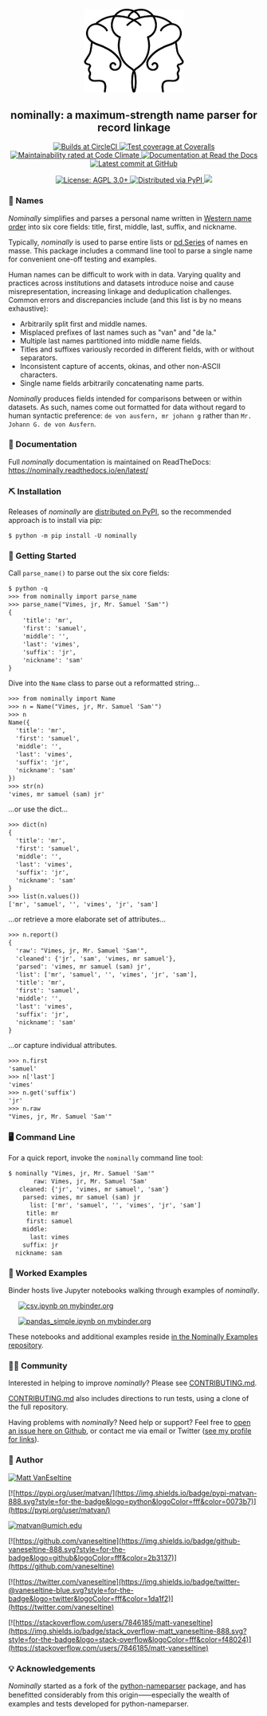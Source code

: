 <p align="center">
  <img src="https://raw.githubusercontent.com/vaneseltine/nominally/master/docs/_static/nominally_logo.png" alt="Nominally Logo" width=200 />
</p>

<h2 align="center">nominally: a maximum-strength name parser for record linkage</h2>




<p align="center">
  <a href="https://circleci.com/gh/vaneseltine/nominally">
    <img alt="Builds at CircleCI" src="https://img.shields.io/circleci/build/github/vaneseltine/nominally" />
  </a>
  <a href="https://coveralls.io/github/vaneseltine/nominally">
    <img alt="Test coverage at Coveralls" src="https://img.shields.io/coveralls/github/vaneseltine/nominally" />
  </a>
  <a href="https://codeclimate.com/github/vaneseltine/nominally">
    <img alt="Maintainability rated at Code Climate" src="https://img.shields.io/codeclimate/maintainability-percentage/vaneseltine/nominally">
  </a>
  <a href="https://nominally.readthedocs.io/en/latest/">
    <img alt="Documentation at Read the Docs" src="https://img.shields.io/readthedocs/nominally/latest?" />
  </a>
  <a href="https://github.com/vaneseltine/nominally">
    <img alt="Latest commit at GitHub" src="https://img.shields.io/github/last-commit/vaneseltine/nominally" />
  </a>
</p>
<p align="center">
  <a href="https://www.gnu.org/licenses/agpl-3.0">
    <img alt="License: AGPL 3.0+" src="https://img.shields.io/badge/license-AGPL-009999.svg" />
  </a>
  <a href="https://pypi.python.org/pypi/nominally">
    <img alt="Distributed via PyPI" src="https://img.shields.io/pypi/v/nominally?color=009999" />
  </a>
  <a href="https://joss.theoj.org/papers/d340ccbed7e8775b9fc3f4d5ee137fa0">
    <img src="https://joss.theoj.org/papers/d340ccbed7e8775b9fc3f4d5ee137fa0/status.svg">
    </a>
</p>


### 🔗 Names

_Nominally_ simplifies and parses a personal name written in
[Western name order](https://en.wikipedia.org/wiki/Personal_name#Name_order)
into six core fields: title, first, middle, last, suffix, and nickname.

Typically, _nominally_ is used to parse entire lists or
[pd.Series](https://pandas.pydata.org/pandas-docs/stable/reference/api/pandas.Series.html)
of names en masse. This package includes a command line tool
to parse a single name for convenient one-off testing and examples.

Human names can be difficult to work with in data.
Varying quality and practices across institutions and datasets
introduce noise and cause misrepresentation,
increasing linkage and deduplication challenges.
Common errors and discrepancies include
(and this list is by no means exhaustive):

- Arbitrarily split first and middle names.
- Misplaced prefixes of last names such as "van" and "de la."
- Multiple last names partitioned into middle name fields.
- Titles and suffixes variously recorded in different fields, with or without separators.
- Inconsistent capture of accents, okinas, and other non-ASCII characters.
- Single name fields arbitrarily concatenating name parts.

_Nominally_ produces fields intended for comparisons between or within datasets. As such, names come out formatted for data without regard to human syntactic preference: `de von ausfern, mr johann g` rather than
`Mr. Johann G. de von Ausfern`.

### 📜 Documentation

Full _nominally_ documentation is maintained on ReadTheDocs: https://nominally.readthedocs.io/en/latest/

### ⛏️ Installation

Releases of _nominally_ are [distributed on PyPI](https://pypi.org/project/nominally/), so the recommended approach is to install via pip:

```
$ python -m pip install -U nominally
```

### 📓 Getting Started

Call `parse_name()` to parse out the six core fields:

```
$ python -q
>>> from nominally import parse_name
>>> parse_name("Vimes, jr, Mr. Samuel 'Sam'")
{
    'title': 'mr',
    'first': 'samuel',
    'middle': '',
    'last': 'vimes',
    'suffix': 'jr',
    'nickname': 'sam'
}
```

Dive into the `Name` class to parse out a reformatted string...

```
>>> from nominally import Name
>>> n = Name("Vimes, jr, Mr. Samuel 'Sam'")
>>> n
Name({
  'title': 'mr',
  'first': 'samuel',
  'middle': '',
  'last': 'vimes',
  'suffix': 'jr',
  'nickname': 'sam'
})
>>> str(n)
'vimes, mr samuel (sam) jr'
```

...or use the dict...

```
>>> dict(n)
{
  'title': 'mr',
  'first': 'samuel',
  'middle': '',
  'last': 'vimes',
  'suffix': 'jr',
  'nickname': 'sam'
}
>>> list(n.values())
['mr', 'samuel', '', 'vimes', 'jr', 'sam']
```

...or retrieve a more elaborate set of attributes...

```
>>> n.report()
{
  'raw': "Vimes, jr, Mr. Samuel 'Sam'",
  'cleaned': {'jr', 'sam', 'vimes, mr samuel'},
  'parsed': 'vimes, mr samuel (sam) jr',
  'list': ['mr', 'samuel', '', 'vimes', 'jr', 'sam'],
  'title': 'mr',
  'first': 'samuel',
  'middle': '',
  'last': 'vimes',
  'suffix': 'jr',
  'nickname': 'sam'
}
```

...or capture individual attributes.

```
>>> n.first
'samuel'
>>> n['last']
'vimes'
>>> n.get('suffix')
'jr'
>>> n.raw
"Vimes, jr, Mr. Samuel 'Sam'"
```

### 🖥️ Command Line

For a quick report, invoke the `nominally` command line tool:

```
$ nominally "Vimes, jr, Mr. Samuel 'Sam'"
       raw: Vimes, jr, Mr. Samuel 'Sam'
   cleaned: {'jr', 'vimes, mr samuel', 'sam'}
    parsed: vimes, mr samuel (sam) jr
      list: ['mr', 'samuel', '', 'vimes', 'jr', 'sam']
     title: mr
     first: samuel
    middle:
      last: vimes
    suffix: jr
  nickname: sam
```

### 🔬 Worked Examples

Binder hosts live Jupyter notebooks walking through examples of _nominally_.

&nbsp;&nbsp;&nbsp;&nbsp;&nbsp;[![csv.ipynb on mybinder.org](https://img.shields.io/badge/launch_notebook-csv_parse-888.svg?style=for-the-badge&logo=jupyter&logoColor=fff&color=ff4785)](https://mybinder.org/v2/gh/vaneseltine/nominally-examples/master?filepath=notebooks%2Fcsv.ipynb)

&nbsp;&nbsp;&nbsp;&nbsp;&nbsp;[![pandas_simple.ipynb on mybinder.org](https://img.shields.io/badge/launch_notebook-pandas_apply-888.svg?style=for-the-badge&logo=jupyter&logoColor=fff&color=ff4785)](https://mybinder.org/v2/gh/vaneseltine/nominally-examples/master?filepath=notebooks%2Fpandas_simple.ipynb)

These notebooks and additional examples reside [in the Nominally Examples repository](https://github.com/vaneseltine/nominally-examples/).

### 👩‍💻 Community

Interested in helping to improve _nominally_? Please see [CONTRIBUTING.md](CONTRIBUTING.md).

[CONTRIBUTING.md](CONTRIBUTING.md) also includes directions to run tests, using a clone of the full repository.

Having problems with _nominally_? Need help or support? Feel free to [open an issue here on Github](https://github.com/vaneseltine/nominally/issues/new/choose), or contact me via email or Twitter ([see my profile for links](https://github.com/vaneseltine)).

### 🧙‍ Author

[![Matt VanEseltine](https://img.shields.io/badge/name-matt_vaneseltine-888.svg?style=for-the-badge&logo=linux&logoColor=fff&color=violet)](https://vaneseltine.github.io)

[![https://pypi.org/user/matvan/](https://img.shields.io/badge/pypi-matvan-888.svg?style=for-the-badge&logo=python&logoColor=fff&color=0073b7)](https://pypi.org/user/matvan/)

[![matvan@umich.edu](https://img.shields.io/badge/email-matvan@umich.edu-888.svg?style=for-the-badge&logo=gmail&logoColor=fff&color=00274c)](mailto:matvan@umich.edu)

[![https://github.com/vaneseltine](https://img.shields.io/badge/github-vaneseltine-888.svg?style=for-the-badge&logo=github&logoColor=fff&color=2b3137)](https://github.com/vaneseltine)

[![https://twitter.com/vaneseltine](https://img.shields.io/badge/twitter-@vaneseltine-blue.svg?style=for-the-badge&logo=twitter&logoColor=fff&color=1da1f2)](https://twitter.com/vaneseltine)

[![https://stackoverflow.com/users/7846185/matt-vaneseltine](https://img.shields.io/badge/stack_overflow-matt_vaneseltine-888.svg?style=for-the-badge&logo=stack-overflow&logoColor=fff&color=f48024)](https://stackoverflow.com/users/7846185/matt-vaneseltine)

### 💡 Acknowledgements

_Nominally_ started as a fork of the
[python-nameparser](https://github.com/derek73/python-nameparser) package,
and has benefitted considerably from this origin⸺especially the wealth of examples and tests developed for python-nameparser.
